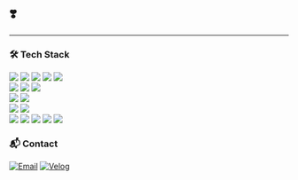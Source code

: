 ## ❣️ 

---


  
### 🛠 Tech Stack
 <div>
<img src="https://img.shields.io/badge/Java-5382A1?style=for-the-badge&logo=Java&logoColor=white">
<img src="https://img.shields.io/badge/Python-3776AB?style=for-the-badge&logo=Python&logoColor=white">
<img src="https://img.shields.io/badge/C%2B%2B-00599C?style=for-the-badge&logo=C%2B%2B&logoColor=white">
<img src="https://img.shields.io/badge/HTML5-E34F26?style=for-the-badge&logo=HTML5&logoColor=white">
<img src="https://img.shields.io/badge/CSS3-1572B6?style=for-the-badge&logo=CSS3&logoColor=white">
 </div>

 <div>
<img src="https://img.shields.io/badge/Spring%20Boot-6DB33F?style=for-the-badge&logo=Spring%20Boot&logoColor=white">
 <img src="https://img.shields.io/badge/Spring%20Security-6DB33F?style=for-the-badge&logo=Spring%20Security&logoColor=white">
 <img src="https://img.shields.io/badge/Docker-2496ED?style=for-the-badge&logo=Docker&logoColor=white">

</div>

<div>
  <img src="https://img.shields.io/badge/MySQL-4479A1?style=for-the-badge&logo=MySQL&logoColor=white">
  <img src="https://img.shields.io/badge/postgresql-4169E1?style=for-the-badge&logo=postgresql&logoColor=white">
</div>



<div>
  <img src="https://img.shields.io/badge/pytorch-EE4C2C?style=for-the-badge&logo=pytorch&logoColor=white">
  <img src="https://img.shields.io/badge/Keras-D00000?style=for-the-badge&logo=Keras&logoColor=white">
</div>

<div>
<img src="https://img.shields.io/badge/Git-F05032?style=for-the-badge&logo=git&logoColor=white">
<img src="https://img.shields.io/badge/GitHub-181717?style=for-the-badge&logo=github&logoColor=white">
<img src="https://img.shields.io/badge/Notion-000000?style=for-the-badge&logo=notion&logoColor=white">
<img src="https://img.shields.io/badge/Slack-4A154B?style=for-the-badge&logo=Slack&logoColor=white">

<img src="https://img.shields.io/badge/Discord-5865F2?style=for-the-badge&logo=Discord&logoColor=white">

</div>



### 📬 Contact

[![Email](https://img.shields.io/badge/Email-03C75A?style=for-the-badge&logo=Naver&logoColor=white)](mailto:msj0844@naver.com)
[![Velog](https://img.shields.io/badge/Velog-20C997?style=for-the-badge&logo=Velog&logoColor=white)](https://velog.io/@sujeongmoon/posts)

